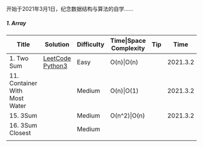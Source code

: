 开始于2021年3月1日，纪念数据结构与算法的自学......

##### 1. Array

| Title                         | Solution                                                     | Difficulty | Time\|Space Complexity | Tip  | Time     | Star |
| ----------------------------- | ------------------------------------------------------------ | ---------- | ---------------------- | ---- | -------- | ---- |
| 1. Two Sum                    | [LeetCode   Python3](https://github.com/hongkong9771/LeetCode/tree/main/Code/0001.Two%20Sum) | Easy       | O(n)\|O(n)             |      | 2021.3.2 |      |
| 11. Container With Most Water |                                                              | Medium     | O(n)\|O(1)             |      | 2021.3.2 |      |
| 15. 3Sum                      |                                                              | Medium     | O(n^2​)\|O(n)           |      | 2021.3.2 |      |
| 16. 3Sum Closest              |                                                              | Medium     |                        |      |          |      |
|                               |                                                              |            |                        |      |          |      |


